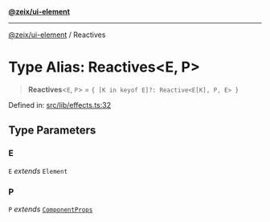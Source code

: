 [**@zeix/ui-element**](../README.md)

***

[@zeix/ui-element](../globals.md) / Reactives

# Type Alias: Reactives\<E, P\>

> **Reactives**\<`E`, `P`\> = `{ [K in keyof E]?: Reactive<E[K], P, E> }`

Defined in: [src/lib/effects.ts:32](https://github.com/zeixcom/ui-element/blob/1e2981711e0b3b45697eacbe8601e2ce3440aa11/src/lib/effects.ts#L32)

## Type Parameters

### E

`E` *extends* `Element`

### P

`P` *extends* [`ComponentProps`](ComponentProps.md)
